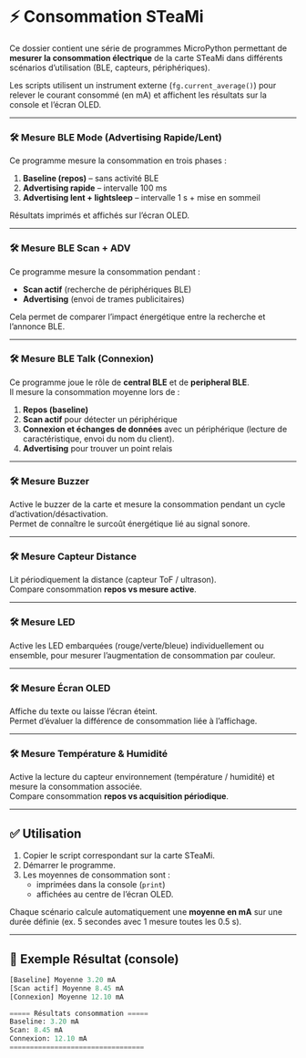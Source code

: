 # ⚡️ Consommation STeaMi

Ce dossier contient une série de programmes MicroPython permettant de **mesurer la consommation électrique** de la carte STeaMi dans différents scénarios d’utilisation (BLE, capteurs, périphériques).

Les scripts utilisent un instrument externe (`fg.current_average()`) pour relever le courant consommé (en mA) et affichent les résultats sur la console et l’écran OLED.

---

### 🛠 Mesure BLE Mode (Advertising Rapide/Lent)

Ce programme mesure la consommation en trois phases :

1. **Baseline (repos)** – sans activité BLE  
2. **Advertising rapide** – intervalle 100 ms  
3. **Advertising lent + lightsleep** – intervalle 1 s + mise en sommeil  

Résultats imprimés et affichés sur l’écran OLED.

---

### 🛠 Mesure BLE Scan + ADV

Ce programme mesure la consommation pendant :  

- **Scan actif** (recherche de périphériques BLE)  
- **Advertising** (envoi de trames publicitaires)  

Cela permet de comparer l’impact énergétique entre la recherche et l’annonce BLE.

---

### 🛠 Mesure BLE Talk (Connexion)

Ce programme joue le rôle de **central BLE** et de **peripheral BLE**.  
Il mesure la consommation moyenne lors de :  

1. **Repos (baseline)**  
2. **Scan actif** pour détecter un périphérique  
3. **Connexion et échanges de données** avec un périphérique (lecture de caractéristique, envoi du nom du client). 
4. **Advertising** pour trouver un point relais

---

### 🛠 Mesure Buzzer

Active le buzzer de la carte et mesure la consommation pendant un cycle d’activation/désactivation.  
Permet de connaître le surcoût énergétique lié au signal sonore.

---

### 🛠 Mesure Capteur Distance

Lit périodiquement la distance (capteur ToF / ultrason).  
Compare consommation **repos vs mesure active**.

---

### 🛠 Mesure LED

Active les LED embarquées (rouge/verte/bleue) individuellement ou ensemble, pour mesurer l’augmentation de consommation par couleur.

---

### 🛠 Mesure Écran OLED

Affiche du texte ou laisse l’écran éteint.  
Permet d’évaluer la différence de consommation liée à l’affichage.

---

### 🛠 Mesure Température & Humidité

Active la lecture du capteur environnement (température / humidité) et mesure la consommation associée.  
Compare consommation **repos vs acquisition périodique**.

---

## ✅ Utilisation

1. Copier le script correspondant sur la carte STeaMi.  
2. Démarrer le programme.  
3. Les moyennes de consommation sont :  
   - imprimées dans la console (`print`)  
   - affichées au centre de l’écran OLED.  

Chaque scénario calcule automatiquement une **moyenne en mA** sur une durée définie (ex. 5 secondes avec 1 mesure toutes les 0.5 s).

---

## 🔧 Exemple Résultat (console)

```python
[Baseline] Moyenne 3.20 mA
[Scan actif] Moyenne 8.45 mA
[Connexion] Moyenne 12.10 mA

===== Résultats consommation =====
Baseline: 3.20 mA
Scan: 8.45 mA
Connexion: 12.10 mA
=================================